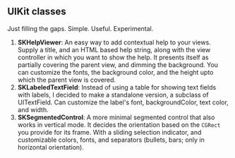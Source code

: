 ## UIKit classes ##

Just filling the gaps. Simple. Useful. Experimental.

1. **SKHelpViewer**: An easy way to add contextual help to your views. Supply a title, and an HTML based help string, along with the view controller in which you want to show the help. It presents itself as partially covering the parent view, and dimming the background. You can customize the fonts, the background color, and the height upto which the parent view is covered.
2. **SKLabeledTextField**: Instead of using a table for showing text fields with labels, I decided to make a standalone version, a subclass of UITextField. Can customize the label's font, backgroundColor, text color, and width.
3. **SKSegmentedControl**: A more minimal segmented control that also works in vertical mode. It decides the orientation based on the `CGRect` you provide for its frame. With a sliding selection indicator, and customizable colors, fonts, and separators (bullets, bars; only in horizontal orientation).